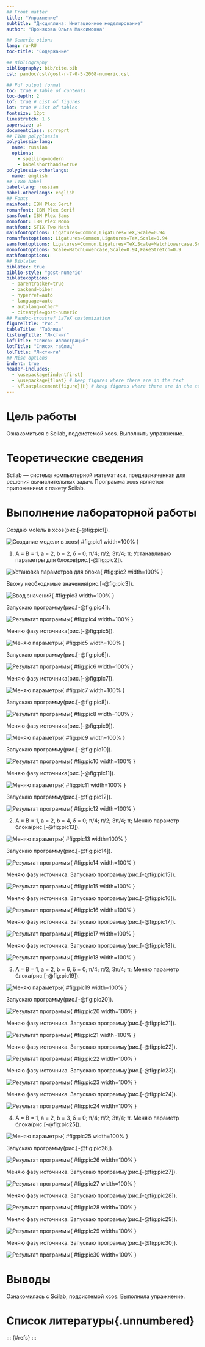 ```yaml
---
## Front matter
title: "Упражнение"
subtitle: "Дисциплина: Имитационное моделирование"
author: "Пронякова Ольга Максимовна"

## Generic otions
lang: ru-RU
toc-title: "Содержание"

## Bibliography
bibliography: bib/cite.bib
csl: pandoc/csl/gost-r-7-0-5-2008-numeric.csl

## Pdf output format
toc: true # Table of contents
toc-depth: 2
lof: true # List of figures
lot: true # List of tables
fontsize: 12pt
linestretch: 1.5
papersize: a4
documentclass: scrreprt
## I18n polyglossia
polyglossia-lang:
  name: russian
  options:
	- spelling=modern
	- babelshorthands=true
polyglossia-otherlangs:
  name: english
## I18n babel
babel-lang: russian
babel-otherlangs: english
## Fonts
mainfont: IBM Plex Serif
romanfont: IBM Plex Serif
sansfont: IBM Plex Sans
monofont: IBM Plex Mono
mathfont: STIX Two Math
mainfontoptions: Ligatures=Common,Ligatures=TeX,Scale=0.94
romanfontoptions: Ligatures=Common,Ligatures=TeX,Scale=0.94
sansfontoptions: Ligatures=Common,Ligatures=TeX,Scale=MatchLowercase,Scale=0.94
monofontoptions: Scale=MatchLowercase,Scale=0.94,FakeStretch=0.9
mathfontoptions:
## Biblatex
biblatex: true
biblio-style: "gost-numeric"
biblatexoptions:
  - parentracker=true
  - backend=biber
  - hyperref=auto
  - language=auto
  - autolang=other*
  - citestyle=gost-numeric
## Pandoc-crossref LaTeX customization
figureTitle: "Рис."
tableTitle: "Таблица"
listingTitle: "Листинг"
lofTitle: "Список иллюстраций"
lotTitle: "Список таблиц"
lolTitle: "Листинги"
## Misc options
indent: true
header-includes:
  - \usepackage{indentfirst}
  - \usepackage{float} # keep figures where there are in the text
  - \floatplacement{figure}{H} # keep figures where there are in the text
---
```


# Цель работы

Ознакомиться с Scilab, подсистемой xcos. Выполнить упражнение.

# Теоретические сведения

Scilab — система компьютерной математики, предназначенная для решения вычислительных задач.
Программа xcos является приложением к пакету Scilab.

# Выполнение лабораторной работы

Создаю моlель в xcos(рис.[-@fig:pic1]).

![Создание модели в xcos](image/pic1.jpeg){ #fig:pic1 width=100% }

1) A = B = 1, a = 2, b = 2, δ = 0; π/4; π/2; 3π/4; π; Устанавливаю параметры для блоков(рис.[-@fig:pic2]).

![Установка параметров для блока](image/pic2.jpeg){ #fig:pic2 width=100% }

Ввожу необходимые значения(рис.[-@fig:pic3]).

![Ввод значений](image/pic3.jpeg){ #fig:pic3 width=100% }

Запускаю программу(рис.[-@fig:pic4]).

![Результат программы](image/pic4.jpeg){ #fig:pic4 width=100% }

Меняю фазу источника(рис.[-@fig:pic5]).

![Меняю параметры](image/pic5.jpeg){ #fig:pic5 width=100% }

Запускаю программу(рис.[-@fig:pic6]).

![Результат программы](image/pic6.jpeg){ #fig:pic6 width=100% }

Меняю фазу источника(рис.[-@fig:pic7]).

![Меняю параметры](image/pic7.jpeg){ #fig:pic7 width=100% }

Запускаю программу(рис.[-@fig:pic8]).

![Результат программы](image/pic8.jpeg){ #fig:pic8 width=100% }

Меняю фазу источника(рис.[-@fig:pic9]).

![Меняю параметры](image/pic9.jpeg){ #fig:pic9 width=100% }

Запускаю программу(рис.[-@fig:pic10]).

![Результат программы](image/pic10.jpeg){ #fig:pic10 width=100% }

Меняю фазу источника(рис.[-@fig:pic11]).

![Меняю параметры](image/pic11.jpeg){ #fig:pic11 width=100% }

Запускаю программу(рис.[-@fig:pic12]).

![Результат программы](image/pic12.jpeg){ #fig:pic12 width=100% }

2) A = B = 1, a = 2, b = 4, δ = 0; π/4; π/2; 3π/4; π; Меняю параметр блока(рис.[-@fig:pic13]).

![Меняю параметры](image/pic13.jpeg){ #fig:pic13 width=100% }

Запускаю программу(рис.[-@fig:pic14]).

![Результат программы](image/pic14.jpeg){ #fig:pic14 width=100% }

Меняю фазу источника. Запускаю программу(рис.[-@fig:pic15]).

![Результат программы](image/pic15.jpeg){ #fig:pic15 width=100% }

Меняю фазу источника. Запускаю программу(рис.[-@fig:pic16]).

![Результат программы](image/pic16.jpeg){ #fig:pic16 width=100% }

Меняю фазу источника. Запускаю программу(рис.[-@fig:pic17]).

![Результат программы](image/pic17.jpeg){ #fig:pic17 width=100% }

Меняю фазу источника. Запускаю программу(рис.[-@fig:pic18]).

![Результат программы](image/pic18.jpeg){ #fig:pic18 width=100% }

3) A = B = 1, a = 2, b = 6, δ = 0; π/4; π/2; 3π/4; π; Меняю параметр блока(рис.[-@fig:pic19]).

![Меняю параметры](image/pic19.jpeg){ #fig:pic19 width=100% }

Запускаю программу(рис.[-@fig:pic20]).

![Результат программы](image/pic20.jpeg){ #fig:pic20 width=100% }

Меняю фазу источника. Запускаю программу(рис.[-@fig:pic21]).

![Результат программы](image/pic21.jpeg){ #fig:pic21 width=100% }

Меняю фазу источника. Запускаю программу(рис.[-@fig:pic22]).

![Результат программы](image/pic22.jpeg){ #fig:pic22 width=100% }

Меняю фазу источника. Запускаю программу(рис.[-@fig:pic23]).

![Результат программы](image/pic23.jpeg){ #fig:pic23 width=100% }

Меняю фазу источника. Запускаю программу(рис.[-@fig:pic24]).

![Результат программы](image/pic24.jpeg){ #fig:pic24 width=100% }

4) A = B = 1, a = 2, b = 3, δ = 0; π/4; π/2; 3π/4; π. Меняю параметр блока(рис.[-@fig:pic25]).

![Меняю параметры](image/pic25.jpeg){ #fig:pic25 width=100% }

Запускаю программу(рис.[-@fig:pic26]).

![Результат программы](image/pic26.jpeg){ #fig:pic26 width=100% }

Меняю фазу источника. Запускаю программу(рис.[-@fig:pic27]).

![Результат программы](image/pic27.jpeg){ #fig:pic27 width=100% }

Меняю фазу источника. Запускаю программу(рис.[-@fig:pic28]).

![Результат программы](image/pic28.jpeg){ #fig:pic28 width=100% }

Меняю фазу источника. Запускаю программу(рис.[-@fig:pic29]).

![Результат программы](image/pic29.jpeg){ #fig:pic29 width=100% }

Меняю фазу источника. Запускаю программу(рис.[-@fig:pic30]).

![Результат программы](image/pic30.jpeg){ #fig:pic30 width=100% }

# Выводы

Ознакомилась с Scilab, подсистемой xcos. Выполнила упражнение.

# Список литературы{.unnumbered}

::: {#refs}
:::
